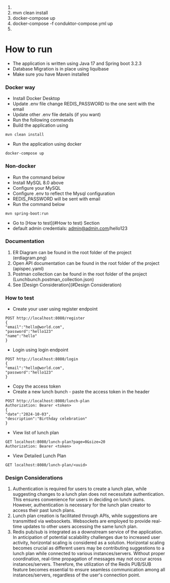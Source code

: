 
1.
2. mvn clean install
2. docker-compose up
3. docker-compose -f conduktor-compose.yml up
4.
# How to run
* The application is written using Java 17 and Spring boot 3.2.3
* Database Migration is in place using liquibase
* Make sure you have Maven installed
### Docker way
* Install Docker Desktop
* Update .env file change REDIS_PASSWORD to the one sent with the email
* Update other .env file details (if you want)
* Run the following commands
* Build the application using
```  
mvn clean install  
```  
* Run the application using docker
```  
docker-compose up  
```  
### Non-docker
* Run the command below
* Install MySQL 8.0 above
* Configure your MySQL
* Configure .env to reflect the Mysql configuration
* REDIS_PASSWORD will be sent with email
* Run the command below
```  
mvn spring-boot:run  
```  


* Go to [How to test](#How to test) Section
* default admin credentials: admin@admin.com/hello123

### Documentation
1. ER Diagram can be found in the root folder of the project (erdiagram.png)
2. Open API documentation can be found in the root folder of the project (apispec.yaml)
3. Postman collection can be found in the root folder of the project (Lunchbunch.postman_collection.json)
4. See [Design Consideration](#Design Consideration)

### How to test
* Create your user using register endpoint
```  
POST http://localhost:8080/register  
{  
"email":"hello@world.com",  
"password":"hello123"  
"name":"hello"  
}  
```  
* Login using login endpoint
```  
POST http://localhost:8080/login  
{  
"email":"hello@world.com",  
"password":"hello123"  
}  
```  
* Copy the access token
* Create a new lunch bunch - paste the access token in the header
```  
POST http://localhost:8080/lunch-plan  
Authorization: Bearer <token>  
{  
"date":"2024-10-03",  
"description":"Birthday celebration"  
}  
```  
* View list of lunch plan
```  
GET localhost:8080/lunch-plan?page=0&size=20  
Authorization: Bearer <token>  
```  
* View Detailed Lunch Plan
```  
GET localhost:8080/lunch-plan/<uuid>  
```  


### Design Considerations
1. Authentication is required for users to create a lunch plan, while suggesting changes to a lunch plan does not necessitate authentication. This ensures convenience for users in deciding on lunch plans. However, authentication is necessary for the lunch plan creator to access their past lunch plans.
2. Lunch plan creation is facilitated through APIs, while suggestions are transmitted via websockets. Websockets are employed to provide real-time updates to other users accessing the same lunch plan.
3. Redis pub/sub is integrated as a downstream service of the application. In anticipation of potential scalability challenges due to increased user activity, horizontal scaling is considered as a solution. Horizontal scaling becomes crucial as different users may be contributing suggestions to a lunch plan while connected to various instances/servers. Without proper coordination, real-time propagation of messages may not occur across instances/servers. Therefore, the utilization of the Redis PUB/SUB feature becomes essential to ensure seamless communication among all instances/servers, regardless of the user's connection point.